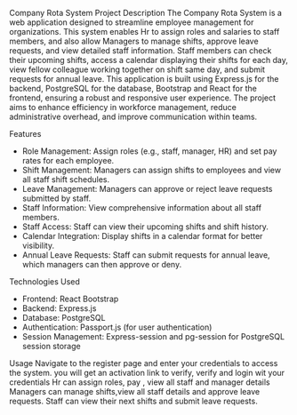 Company Rota System
Project Description
The Company Rota System is a web application designed to streamline employee management for organizations. This system enables Hr  to assign roles and salaries to staff members, and also allow Managers to manage shifts, approve leave requests, and view detailed staff information. Staff members can check their upcoming shifts, access a calendar displaying their shifts for each day, view  fellow colleague working together on shift same day, and submit requests for annual leave.
This application is built using Express.js for the backend, PostgreSQL for the database, Bootstrap and React for the frontend, ensuring a robust and responsive user experience. The project aims to enhance efficiency in workforce management, reduce administrative overhead, and improve communication within teams.

Features
* Role Management: Assign roles (e.g., staff, manager, HR) and set pay rates for each employee.
* Shift Management: Managers can assign shifts to employees and view all staff shift schedules.
* Leave Management: Managers can approve or reject leave requests submitted by staff.
* Staff Information: View comprehensive information about all staff members.
* Staff Access: Staff can view their upcoming shifts and shift history.
* Calendar Integration: Display shifts in a calendar format for better visibility.
* Annual Leave Requests: Staff can submit requests for annual leave, which managers can then approve or deny.

Technologies Used
* Frontend: React Bootstrap
* Backend: Express.js
* Database: PostgreSQL
* Authentication: Passport.js (for user authentication)
* Session Management: Express-session and pg-session for PostgreSQL session storage


Usage
Navigate to the register page and enter your credentials to access the system.
you will get an activation link to verify, verify and login wit your credentials
Hr can assign roles, pay , view all staff and manager details
Managers can  manage shifts,view all staff details and approve leave requests.
Staff can view their next shifts and submit leave requests.
